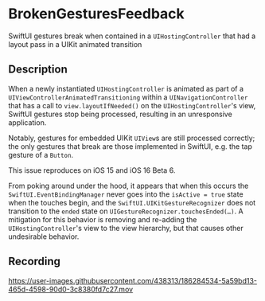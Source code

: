 # BrokenGesturesFeedback

SwiftUI gestures break when contained in a `UIHostingController` that had a layout pass in a UIKit animated transition

## Description

When a newly instantiated `UIHostingController` is animated as part of a `UIViewControllerAnimatedTransitioning` within a `UINavigationController` that has a call to `view.layoutIfNeeded()` on the `UIHostingController`'s view, SwiftUI gestures stop being processed, resulting in an unresponsive application. 

Notably, gestures for embedded UIKit `UIView`s are still processed correctly; the only gestures that break are those implemented in SwiftUI, e.g. the tap gesture of a `Button`.

This issue reproduces on iOS 15 and iOS 16 Beta 6.

From poking around under the hood, it appears that when this occurs the `SwiftUI.EventBindingManager` never goes into the `isActive = true` state when the touches begin, and the `SwiftUI.UIKitGestureRecognizer` does not transition to the `ended` state on `UIGestureRecognizer.touchesEnded(…)`. A mitigation for this behavior is removing and re-adding the `UIHostingController`'s view to the view hierarchy, but that causes other undesirable behavior.

## Recording

https://user-images.githubusercontent.com/438313/186284534-5a59bd13-465d-4598-90d0-3c8380fd7c27.mov

